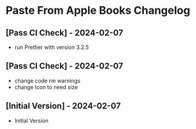 # Paste From Apple Books Changelog

## [Pass CI Check] - 2024-02-07

- run Prettier with version 3.2.5

## [Pass CI Check] - 2024-02-07

- change code rm warnings
- change Icon to need size

## [Initial Version] - 2024-02-07

- Initial Version
